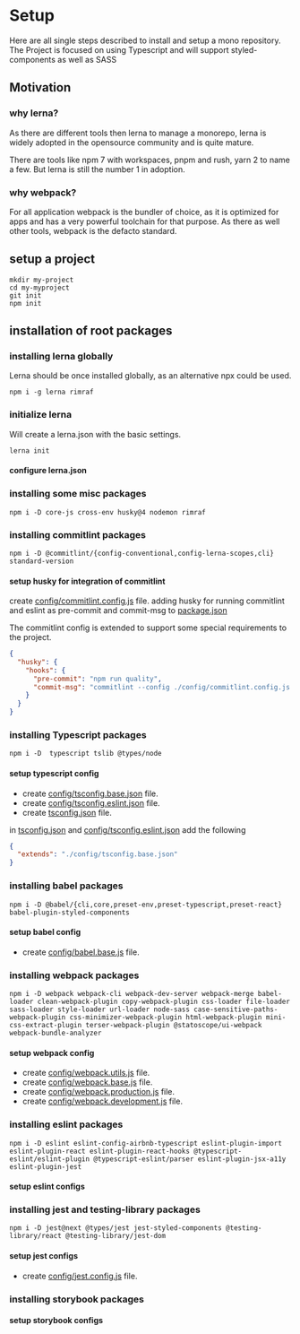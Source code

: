# Setup

Here are all single steps described to install and setup a mono repository.
The Project is focused on using Typescript and will support styled-components as well as SASS

## Motivation

### why lerna?
As there are different tools then lerna to manage a monorepo, lerna is widely adopted in the opensource community and is quite mature.

There are tools like npm 7 with workspaces, pnpm and rush, yarn 2 to name a few. But lerna is still the number 1 in adoption.

### why webpack?
For all application webpack is the bundler of choice, as it is optimized for apps and has a very powerful toolchain for that purpose.
As there as well other tools, webpack is the defacto standard.

## setup a project
```
mkdir my-project
cd my-myproject
git init
npm init
```

## installation of root packages

### installing lerna globally
Lerna should be once installed globally, as an alternative npx could be used.

```shell script
npm i -g lerna rimraf
```

### initialize lerna
Will create a lerna.json with the basic settings.
```
lerna init
```
#### configure lerna.json

### installing some misc packages
```shell script
npm i -D core-js cross-env husky@4 nodemon rimraf
```

### installing commitlint packages
```shell script
npm i -D @commitlint/{config-conventional,config-lerna-scopes,cli} standard-version
```

#### setup husky for integration of commitlint

create [config/commitlint.config.js](../config/commitlint.config.js) file.
adding husky for running commitlint and eslint as pre-commit and commit-msg to [package.json](../package.json)

The commitlint config is extended to support some special requirements to the project.
```json
{
  "husky": {
    "hooks": {
      "pre-commit": "npm run quality",
      "commit-msg": "commitlint --config ./config/commitlint.config.js --env HUSKY_GIT_PARAMS"
    }
  }
}
```

### installing Typescript packages
```shell script
npm i -D  typescript tslib @types/node
```

#### setup typescript config
* create [config/tsconfig.base.json](../config/tsconfig.base.json) file.
* create [config/tsconfig.eslint.json](../config/tsconfig.eslint.json) file.
* create [tsconfig.json](../tsconfig.json) file.

in [tsconfig.json](../tsconfig.json) and [config/tsconfig.eslint.json](../config/tsconfig.eslint.json) add the following
```json
{
  "extends": "./config/tsconfig.base.json"
}
```
### installing babel packages
```shell script
npm i -D @babel/{cli,core,preset-env,preset-typescript,preset-react} babel-plugin-styled-components
```
#### setup babel config

* create [config/babel.base.js](../config/babel.base.js) file.

### installing webpack packages
```shell script
npm i -D webpack webpack-cli webpack-dev-server webpack-merge babel-loader clean-webpack-plugin copy-webpack-plugin css-loader file-loader sass-loader style-loader url-loader node-sass case-sensitive-paths-webpack-plugin css-minimizer-webpack-plugin html-webpack-plugin mini-css-extract-plugin terser-webpack-plugin @statoscope/ui-webpack webpack-bundle-analyzer
```

#### setup webpack config

* create [config/webpack.utils.js](../config/webpack.utils.js) file.
* create [config/webpack.base.js](../config/webpack.base.js) file.
* create [config/webpack.production.js](../config/webpack.production.js) file.
* create [config/webpack.development.js](../config/webpack.development.js) file.

### installing eslint packages
```shell script
npm i -D eslint eslint-config-airbnb-typescript eslint-plugin-import eslint-plugin-react eslint-plugin-react-hooks @typescript-eslint/eslint-plugin @typescript-eslint/parser eslint-plugin-jsx-a11y eslint-plugin-jest
```

#### setup eslint configs

### installing jest and testing-library packages
```shell script
npm i -D jest@next @types/jest jest-styled-components @testing-library/react @testing-library/jest-dom
```

#### setup jest configs

* create [config/jest.config.js](../config/jest.config.js) file.

### installing storybook packages

#### setup storybook configs
